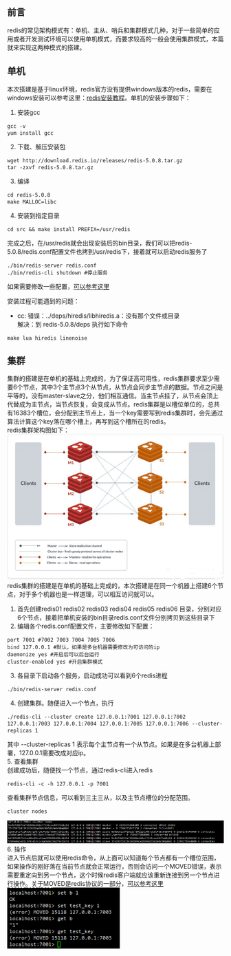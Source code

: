## 前言  
redis的常见架构模式有：单机、主从、哨兵和集群模式几种，对于一些简单的应用或者开发测试环境可以使用单机模式，而要求较高的一般会使用集群模式，本篇就来实现这两种模式的搭建。

## 单机  
本次搭建是基于linux环境，redis官方没有提供windows版本的redis，需要在windows安装可以参考这里：[redis安装教程](https://www.runoob.com/redis/redis-install.html)。单机的安装步骤如下：
1. 安装gcc
```
gcc -v 
yum install gcc
```
2. 下载、解压安装包
```
wget http://download.redis.io/releases/redis-5.0.8.tar.gz
tar -zxvf redis-5.0.8.tar.gz
```
3. 编译
```
cd redis-5.0.8
make MALLOC=libc
```
4. 安装到指定目录
```
cd src && make install PREFIX=/usr/redis
```

完成之后，在/usr/redis就会出现安装后的bin目录，我们可以把redis-5.0.8/redis.conf配置文件也拷到/usr/redis下，接着就可以启动redis服务了  
```
./bin/redis-server redis.conf 
./bin/redis-cli shutdown #停止服务
```

如果需要修改一些配置，[可以参考这里](https://github.com/jmilktea/jmilktea/blob/master/redis/redis%E5%B8%B8%E7%94%A8%E9%85%8D%E7%BD%AE%E5%8F%82%E6%95%B0.md)

安装过程可能遇到的问题：
- cc: 错误：../deps/hiredis/libhiredis.a：没有那个文件或目录  
解决：到 redis-5.0.8/deps 执行如下命令
```
make lua hiredis linenoise
```

## 集群  
集群的搭建是在单机的基础上完成的，为了保证高可用性，redis集群要求至少需要6个节点，其中3个主节点3个从节点，从节点会同步主节点的数据。节点之间是平等的，没有master-slave之分，他们相互通信。当主节点挂了，从节点会顶上代替成为主节点，当节点恢复，会变成从节点。redis集群是以槽位单位的，总共有16383个槽位，会分配到主节点上，当一个key需要写到redis集群时，会先通过算法计算这个key落在哪个槽上，再写到这个槽所在的redis。  
redis集群架构图如下：   
![image](https://github.com/jmilktea/jmilktea/blob/master/redis/images/redis-cluster.png)  
redis集群的搭建是在单机的基础上完成的，本次搭建是在同一个机器上搭建6个节点，对于多个机器也是一样道理，可以相互访问就可以。  

1. 首先创建redis01 redis02 redis03 redis04 redis05 redis06 目录，分别对应6个节点，接着把单机安装的bin目录redis.conf文件分别拷贝到这些目录下  
2. 编辑各个redis.conf配置文件，主要修改如下配置：
```
port 7001 #7002 7003 7004 7005 7006
bind 127.0.0.1 #默认，如果是多台机器需要修改为可访问的ip
daemonize yes #开启后可以后台运行
cluster-enabled yes #开启集群模式
```
3. 各目录下启动各个服务，启动成功可以看到6个redis进程  
```
./bin/redis-server redis.conf
```
4. 创建集群。随便进入一个节点，执行
```
./redis-cli --cluster create 127.0.0.1:7001 127.0.0.1:7002 127.0.0.1:7003 127.0.0.1:7004 127.0.0.1:7005 127.0.0.1:7006 --cluster-replicas 1
```
其中 --cluster-replicas 1 表示每个主节点有一个从节点。如果是在多台机器上部署，127.0.0.1需要改成对应ip。  
5. 查看集群  
创建成功后，随便找一个节点，通过redis-cli进入redis 
```
redis-cli -c -h 127.0.0.1 -p 7001
```  
查看集群节点信息，可以看到三主三从，以及主节点槽位的分配范围。
```
cluster nodes
```  
![image](https://github.com/jmilktea/jmilktea/blob/master/redis/images/redis-cluster-nodes.png)  
6. 操作  
进入节点后就可以使用redis命令，从上面可以知道每个节点都有一个槽位范围，如果操作的刚好落在当前节点就会正常运行，否则会访问一个MOVED错误，表示需要重定向到另一个节点，这个时候redis客户端就应该重新连接到另一个节点进行操作。关于MOVED是redis协议的一部分，[可以参考这里](https://github.com/jmilktea/jmilktea/blob/master/redis/resp%E5%8D%8F%E8%AE%AE.md)   
![image](https://github.com/jmilktea/jmilktea/blob/master/redis/images/redis-cluster-getset.png)  
